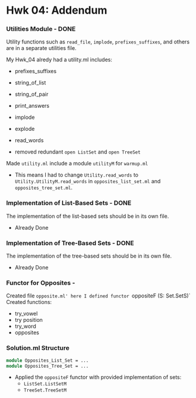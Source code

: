 # Hwk 04: Addendum


### Utilities Module - DONE

Utility functions such as `read_file`, `implode`, `prefixes_suffixes`, and others are in a separate utilities file.

My Hwk_04 alredy had a utility.ml includes:

- prefixes_suffixes
- string_of_list
- string_of_pair
- print_answers
- implode
- explode
- read_words

- removed redundant `open ListSet` and  `open TreeSet`

Made `utility.ml` include a module `utilityM` for `warmup.ml`
- This means I had to change `Utility.read_words` to `Utility.UtilityM.read_words` in `opposites_list_set.ml` and `opposites_tree_set.ml`.


### Implementation of List-Based Sets - DONE

The implementation of the list-based sets should be in its own file.

- Already Done

### Implementation of Tree-Based Sets - DONE

The implementation of the tree-based sets should be in its own file.

- Already Done 

### Functor for Opposites - 
Created file `opposite.ml' here I defined functor `oppositeF (S: Set.SetS)`
Created functions:
- try_vowel
- try position
- try_word
- opposites

### Solution.ml Structure

```ocaml
module Opposites_List_Set = ...
module Opposites_Tree_Set = ...
```
- Applied the `oppositeF` functor with provided implementation of sets:
    - `ListSet.ListSetM`
    - `TreeSet.TreeSetM`
